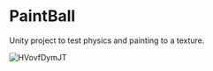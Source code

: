 # PaintBall
 Unity project to test physics and painting to a texture.

![HVovfDymJT](https://user-images.githubusercontent.com/1359514/95007095-a4736480-05d9-11eb-91a4-6db88c85967d.gif)
